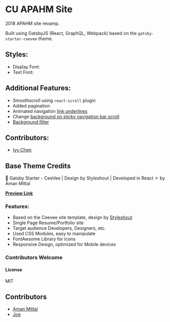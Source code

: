 # CU APAHM Site

2018 APAHM site revamp.

Built using GatsbyJS (React, GraphQL, Webpack) based on the `gatsby-starter-ceevee` theme.

## Styles:
* Display Font:
* Text Font: 


## Additional Features:

* Smoothscroll using `react-scroll` plugin
* Added pagination
* Animated navigation [link underlines](http://tobiasahlin.com/blog/css-trick-animating-link-underlines/)
* Change [background on sticky navigation bar scroll](https://stackoverflow.com/questions/44612364/toggle-class-based-on-scroll-react-js)
* [Background filter](http://www.22bulbjungle.com/background-image-color-overlay-create-a-filter-look-with-css/)

## Contributors:
* [Ivy Chen](www.linkedin.com/in/ivycny)

## Base Theme Credits

🚀 Gatsby Starter - CeeVee | Design by Styleshout | Developed in React ⚛️ by Aman Mittal

**[Preview Link](https://gatsby-starter-ceevee.surge.sh)**

### Features:

* Based on the Ceevee site template, design by [Styleshout](https://www.styeshout.com/)
* Single Page Resume/Portfolio site
* Target audience Developers, Designers, etc.
* Used CSS Modules, easy to manipulate
* FontAwsome Library for icons
* Responsive Design, optimized for Mobile devices


### Contributors Welcome

#### License

MIT

## Contributors

* [Aman Mittal](www.amanhimself.me)
* [Joe](https://github.com/jastuccio)
